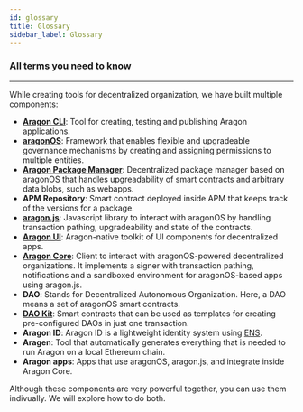 ```yaml
---
id: glossary
title: Glossary
sidebar_label: Glossary
---
```


### All terms you need to know
---

While creating tools for decentralized organization, we have built multiple components:
- [**Aragon CLI**](/docs/cli-usage.html): Tool for creating, testing and publishing Aragon applications.
- [**aragonOS**](/docs/aragonos-intro.html): Framework that enables flexible and upgradeable governance mechanisms by creating and assigning permissions to multiple entities.
- [**Aragon Package Manager**](/docs/apm.html): Decentralized package manager based on aragonOS that handles upgreadability of smart contracts and arbitrary data blobs, such as webapps.
- **APM Repository**: Smart contract deployed inside APM that keeps track of the versions for a package.
- [**aragon.js**](/docs/aragonjs-intro.html): Javascript library to interact with aragonOS by handling transaction pathing, upgradeability and state of the contracts.
- [**Aragon UI**](/docs/aragonui-intro.html): Aragon-native toolkit of UI components for decentralized apps.
- [**Aragon Core**](http://app.aragon.org): Client to interact with aragonOS-powered decentralized organizations. It implements a signer with transaction pathing, notifications and a sandboxed environment for aragonOS-based apps using aragon.js.
- **DAO**: Stands for Decentralized Autonomous Organization. Here, a DAO means a set of aragonOS smart contracts.
- [**DAO Kit**](/docs/kits-intro.html): Smart contracts that can be used as templates for creating pre-configured DAOs in just one transaction.
- **Aragon ID**: Aragon ID is a lightweight identity system using [ENS](http://ens.domains).
- **Aragen**: Tool that automatically generates everything that is needed to run Aragon on a local Ethereum chain.
- **Aragon apps**: Apps that use aragonOS, aragon.js, and integrate inside Aragon Core.

Although these components are very powerful together, you can use them indivually.
We will explore how to do both.
